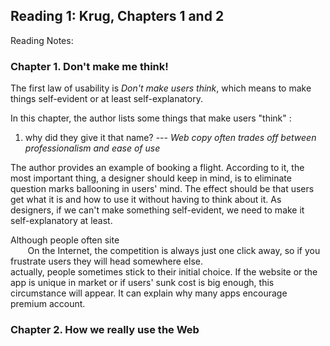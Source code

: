 ## Reading 1: Krug, Chapters 1 and 2 ##

Reading Notes:

### Chapter 1. Don't make me think! ###

The first law of usability is *Don't make users think*, which means to make things self-evident or at least self-explanatory.

In this chapter, the author lists some things that make users "think" : <br/>
1. why did they give it that name? 
--- *Web copy often trades off between professionalism and ease of use*


The author provides an example of booking a flight. According to it, the most important thing, a designer should keep in mind, 
is to eliminate question marks ballooning in users' mind. The effect should be that users get what it is and how to use it 
without having to think about it. As designers, if we can't make something self-evident, we need to make it self-explanatory at least.

Although people often site <br/>
&nbsp;&nbsp;&nbsp;&nbsp;&nbsp;&nbsp; On the Internet, the competition is always just one click away, 
so if you frustrate users they will head somewhere else. <br/>
actually, people sometimes stick to their initial choice. If the website or the app is unique in market or if users' sunk cost
is big enough, this circumstance will appear. It can explain why many apps encourage premium account.

### Chapter 2. How we really use the Web ###


